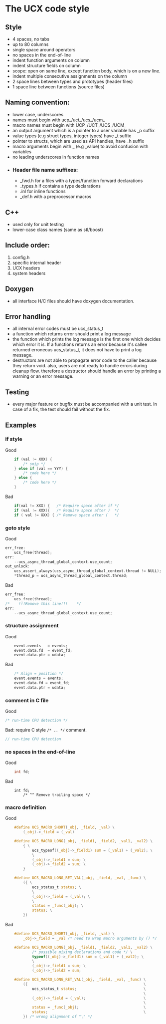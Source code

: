 # The UCX code style

## Style
  * 4 spaces, no tabs
  * up to 80 columns
  * single space around operators
  * no spaces in the end-of-line
  * indent function arguments on column
  * indent structure fields on column
  * scope: open on same line, except function body, which is on a new line.
  * indent multiple consecutive assignments on the column
  * 2 space lines between types and prototypes (header files)
  * 1 space line between functions (source files) 


## Naming convention:
  * lower case, underscores
  * names must begin with ucp_/uct_/ucs_/ucm_
  * macro names must begin with UCP_/UCT_/UCS_/UCM_
  * an output argument which is a pointer to a user variable has _p suffix
  * value types (e.g struct types, integer types) have _t suffix
  * pointer to structs, which are used as API handles, have _h suffix
  * macro arguments begin with _ (e.g _value) to avoid confusion with variables
  * no leading underscores in function names
  * ### Header file name suffixes:
     * _fwd.h   for a files with a types/function forward declarations
     * _types.h if contains a type declarations
     * .inl     for inline functions
     * _def.h   with a preprocessor macros


## C++
  * used only for unit testing
  * lower-case class names (same as stl/boost)
 

## Include order:
   1. config.h
   2. specific internal header
   3. UCX headers
   4. system headers


## Doxygen
  * all interface H/C files should have doxygen documentation.
 

## Error handling
  * all internal error codes must be ucs_status_t
  * a function which returns error should print a log message
  * the function which prints the log message is the first one which decides which
    error it is. If a functions returns an error because it's callee returned 
    erroneous ucs_status_t, it does not have to print a log message.
  * destructors are not able to propagate error code to the caller because they
    return void. also, users are not ready to handle errors during cleanup flow.
    therefore a destructor should handle an error by printing a warning or an
    error message.


## Testing
  * every major feature or bugfix must be accompanied with a unit test. In case
    of a fix, the test should fail without the fix.


## Examples

### if style

Good
```C
    if (val != XXX) {
        /* snip */
    } else if (val == YYY) {
        /* code here */
    } else {
        /* code here */
    }
```

Bad
```C
    if(val != XXX) {   /* Require space after if */
    if (val != XXX){   /* Require space after )  */
    if ( val != XXX) { /* Remove space after (   */
```

### goto style

Good
```C
err_free:
    ucs_free(thread);
err:
    --ucs_async_thread_global_context.use_count;
out_unlock:
    ucs_assert_always(ucs_async_thread_global_context.thread != NULL);
    *thread_p = ucs_async_thread_global_context.thread;
```

Bad
```C
err_free:
    ucs_free(thread);
/*    !!!Remove this line!!!    */
err:
    --ucs_async_thread_global_context.use_count;
```

### structure assignment

Good

```C
    event.events   = events;
    event.data.fd  = event_fd;
    event.data.ptr = udata;

```

Bad
```C
    /* Align = position */
    event.events = events;
    event.data.fd = event_fd;
    event.data.ptr = udata;
```

### comment in C file

Good
```C
/* run-time CPU detection */
```

Bad: require C style `/* .. */` comment.

```C
// run-time CPU detection
```

### no spaces in the end-of-line

Good
```C
    int fd;
```

Bad
```
    int fd;  
        /* ^^ Remove trailing space */
```

### macro definition

Good
```C
    #define UCS_MACRO_SHORT(_obj, _field, _val) \
        (_obj)->_field = (_val)

    #define UCS_MACRO_LONG(_obj, _field1, _field2, _val1, _val2) \
        { \
            ucs_typeof((_obj)->_field1) sum = (_val1) + (_val2); \
            \
            (_obj)->_field1 = sum; \
            (_obj)->_field2 = sum; \
        }

    #define UCS_MACRO_LONG_RET_VAL(_obj, _field, _val, _func) \
        ({ \
            ucs_status_t status; \
            \
            (_obj)->_field = (_val); \
            \
            status = _func(_obj); \
            status; \
        })
```

Bad
```C
    #define UCS_MACRO_SHORT(_obj, _field, _val) \
        _obj->_field = _val /* need to wrap macro arguments by () */

    #define UCS_MACRO_LONG(_obj, _field1, _field2, _val1, _val2) \
            /* possible mixing declarations and code */ \
            typeof((_obj)->_field1) sum = (_val1) + (_val2); \
            \
            (_obj)->_field1 = sum; \
            (_obj)->_field2 = sum;

    #define UCS_MACRO_LONG_RET_VAL(_obj, _field, _val, _func) \
        ({                                                    \
            ucs_status_t status;                              \
                                                              \
            (_obj)->_field = (_val);                          \
                                                              \
            status = _func(_obj);                             \
            status;                                           \
        }) /* wrong alignment of "\" */
```
